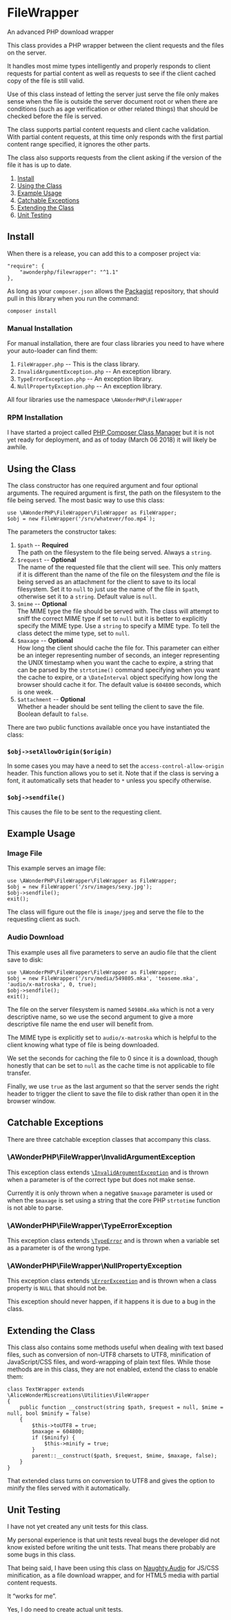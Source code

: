 FileWrapper
===========

An advanced PHP download wrapper

This class provides a PHP wrapper between the client requests and the files on
the server.

It handles most mime types intelligently and properly responds to client
requests for partial content as well as requests to see if the client cached
copy of the file is still valid.

Use of this class instead of letting the server just serve the file only makes
sense when the file is outside the server document root or when there are
conditions (such as age verification or other related things) that should be
checked before the file is served.

The class supports partial content requests and client cache validation. With
partial content requests, at this time only responds with the first partial
content range specified, it ignores the other parts.

The class also supports requests from the client asking if the version of the
file it has is up to date.

1. [Install](#install)
2. [Using the Class](#using-the-class)
3. [Example Usage](#example-usage)
4. [Catchable Exceptions](#catchable-exceptions)
5. [Extending the Class](#extending-the-class)
6. [Unit Testing](#unit-testing)


Install
-------

When there is a release, you can add this to a composer project via:

    "require": {
        "awonderphp/filewrapper": "^1.1"
    },
    
As long as your `composer.json` allows the [Packagist](https://packagist.org/)
repository, that should pull in this library when you run the command:

    composer install

### Manual Installation

For manual installation, there are four class libraries you need to have where
your auto-loader can find them:

1. `FileWrapper.php` -- This is the class library.
2. `InvalidArgumentException.php` -- An exception library.
3. `TypeErrorException.php` -- An exception library.
4. `NullPropertyException.php` -- An exception library.

All four libraries use the namespace `\AWonderPHP\FileWrapper`

### RPM Installation

I have started a project called
[PHP Composer Class Manager](https://github.com/AliceWonderMiscreations/php-ccm)
but it is not yet ready for deployment, and as of today (March 06 2018) it will
likely be awhile.


Using the Class
---------------

The class constructor has one required argument and four optional arguments.
The required argument is first, the path on the filesystem to the file being
served. The most basic way to use this class:

    use \AWonderPHP\FileWrapper\FileWrapper as FileWrapper;
    $obj = new FileWrapper('/srv/whatever/foo.mp4`);

The parameters the constructor takes:

1. `$path` -- __Required__  
  The path on the filesystem to the file being served. Always a `string`.
2. `$request` -- __Optional__  
  The name of the requested file that the client will see. This only matters if
  it is different than the name of the file on the filesystem *and* the file is
  being served as an attachment for the client to save to its local filesystem.
  Set it to `null` to just use the name of the file in `$path`, otherwise set
  it to a `string`. Default value is `null`.
3. `$mime` -- __Optional__  
  The MIME type the file should be served with. The class will attempt to sniff
  the correct MIME type if set to `null` but it is better to explicitly specify
  the MIME type. Use a `string` to specify a MIME type. To tell the class
  detect the mime type, set to `null`.
4. `$maxage` -- __Optional__  
  How long the client should cache the file for. This parameter can either be
  an integer representing number of seconds, an integer representing the UNIX
  timestamp when you want the cache to expire, a string that can be parsed by
  the `strtotime()` command specifying when you want the cache to expire, or a
  `\DateInterval` object specifying how long the browser should cache it for.
  The default value is `604800` seconds, which is one week.
5. `$attachment` -- __Optional__  
  Whether a header should be sent telling the client to save the file. Boolean
  default to `false`.

There are two public functions available once you have instantiated the class:

### `$obj->setAllowOrigin($origin)`

In some cases you may have a need to set the `access-control-allow-origin`
header. This function allows you to set it. Note that if the class is serving
a font, it automatically sets that header to `*` unless you specify otherwise.

### `$obj->sendfile()`

This causes the file to be sent to the requesting client.


Example Usage
-------------

### Image File

This example serves an image file:

    use \AWonderPHP\FileWrapper\FileWrapper as FileWrapper;
    $obj = new FileWrapper('/srv/images/sexy.jpg');
    $obj->sendfile();
    exit();

The class will figure out the file is `image/jpeg` and serve the file to the
requesting client as such.

### Audio Download

This example uses all five parameters to serve an audio file that the client
save to disk:

    use \AWonderPHP\FileWrapper\FileWrapper as FileWrapper;
    $obj = new FileWrapper('/srv/media/549805.mka', 'teaseme.mka', 'audio/x-matroska', 0, true);
    $obj->sendfile();
    exit();

The file on the server filesystem is named `549804.mka` which is not a very
descriptive name, so we use the second argument to give a more descriptive
file name the end user will benefit from.

The MIME type is explicitly set to `audio/x-matroska` which is helpful to the
client knowing what type of file is being downloaded.

We set the seconds for caching the file to 0 since it is a download, though
honestly that can be set to `null` as the cache time is not applicable to file
transfer.

Finally, we use `true` as the last argument so that the server sends the right
header to trigger the client to save the file to disk rather than open it in
the browser window.


Catchable Exceptions
--------------------

There are three catchable exception classes that accompany this class.

### \AWonderPHP\FileWrapper\InvalidArgumentException

This exception class extends
[`\InvalidArgumentException`](https://php.net/manual/en/class.invalidargumentexception.php)
and is thrown when a parameter is of the correct type but does not make sense.

Currently it is only thrown when a negative `$maxage` parameter is used or
when the `$maxage` is set using a string that the core PHP `strtotime` function
is not able to parse.

### \AWonderPHP\FileWrapper\TypeErrorException

This exception class extends
[`\TypeError`](https://php.net/manual/en/class.typeerror.php) and is thrown
when a variable set as a parameter is of the wrong type.

### \AWonderPHP\FileWrapper\NullPropertyException

This exception class extends
[`\ErrorException`](https://php.net/manual/en/class.errorexception.php) and is
thrown when a class property is `NULL` that should not be.

This exception should never happen, if it happens it is due to a bug in the
class.


Extending the Class
-------------------

This class also contains some methods useful when dealing with text based
files, such as conversion of non-UTF8 charsets to UTF8, minification of
JavaScript/CSS files, and word-wrapping of plain text files. While those
methods are in this class, they are not enabled, extend the class to enable
them:

    class TextWrapper extends \AliceWonderMiscreations\Utilities\FileWrapper
    {
        public function __construct(string $path, $request = null, $mime = null, bool $minify = false)
        {
            $this->toUTF8 = true;
            $maxage = 604800;
            if ($minify) {
                $this->minify = true;
            }
            parent::__construct($path, $request, $mime, $maxage, false);
        }
    }

That extended class turns on conversion to UTF8 and gives the option to minify
the files served with it automatically.


Unit Testing
------------

I have not yet created any unit tests for this class.

My personal experience is that unit tests reveal bugs the developer did not
know existed before writing the unit tests. That means there probably are some
bugs in this class.

That being said, I have been using this class on
[Naughty.Audio](https://naughty.audio/) for JS/CSS minification, as a file
download wrapper, and for HTML5 media with partial content requests.

It “works for me”.

Yes, I do need to create actual unit tests.
